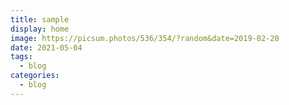 ```yaml
---
title: sample
display: home
image: https://picsum.photos/536/354/?random&date=2019-02-20
date: 2021-05-04
tags: 
  - blog
categories:
  - blog
--- 
```



